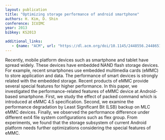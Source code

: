 ```yaml
---
layout: publication
title: "Optimizing storage performance of android smartphone"
authors: H. Kim, D. Shin
conference: ICUIMC
year: 2013
bibkey: KS2013

additional_links:
   - {name: "ACM", url: "https://dl.acm.org/doi/10.1145/2448556.2448651"}
---
```

Recently, mobile platform devices such as smartphone and tablet have spread widely. These devices have embedded NAND flash storage devices. For example, recent smartphones use embedded multimedia cards (eMMC) to store application and data. The performance of smart devices is strongly related with the embedded storage. Recent products of eMMC provide several special features for higher performance. In this paper, we investigated the performance-related features of eMMC device at Android-based smartphone. First, we study the effect of packed command which is introduced at eMMC 4.5 specification. Second, we examine the performance degradation by Least Significant Bit (LSB) backup on MLC eMMC devices. Finally, we observed the performance difference under different ext4 file system configurations such as flex group. From experiments, we found that the storage subsystem of current Android platform needs further optimizations considering the special features of eMMC.
